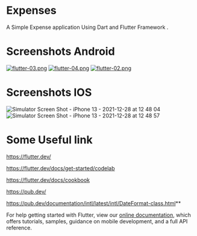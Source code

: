 # Expenses

A Simple Expense application Using Dart and Flutter Framework .

# Screenshots Android
[![flutter-03.png](https://i.postimg.cc/dVVkcXKY/flutter-03.png)](https://postimg.cc/WhxbM53W)
[![flutter-04.png](https://i.postimg.cc/j2h5G6g2/flutter-04.png)](https://postimg.cc/QKHh77rZ)
[![flutter-02.png](https://i.postimg.cc/sDR7qwXj/flutter-02.png)](https://postimg.cc/7bm5T10d)

# Screenshots IOS
![Simulator Screen Shot - iPhone 13 - 2021-12-28 at 12 48 04](https://user-images.githubusercontent.com/37204020/147540204-8b25272a-ec02-4869-9634-38623b42502a.png)
![Simulator Screen Shot - iPhone 13 - 2021-12-28 at 12 48 57](https://user-images.githubusercontent.com/37204020/147540277-6e9c776b-c4a7-4877-af27-578cf6e685ac.png)


# Some Useful link
https://flutter.dev/

https://flutter.dev/docs/get-started/codelab

https://flutter.dev/docs/cookbook

https://pub.dev/

https://pub.dev/documentation/intl/latest/intl/DateFormat-class.html**


For help getting started with Flutter, view our
[online documentation](https://flutter.dev/docs), which offers tutorials,
samples, guidance on mobile development, and a full API reference.

